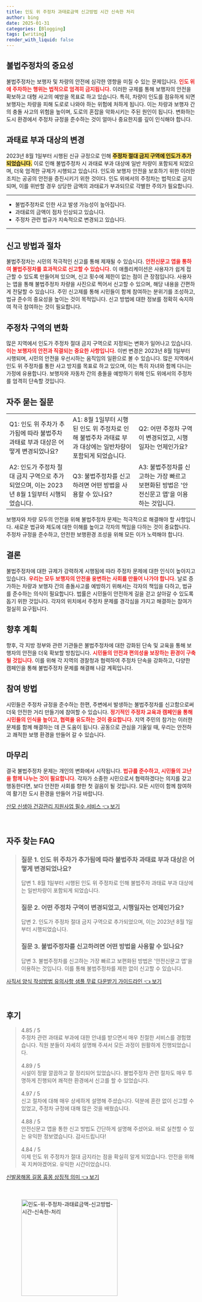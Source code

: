 ```yaml
---
title: 인도 위 주정차 과태료금액 신고방법 시간 신속한 처리
author: bing
date: 2025-01-31
categories: [Blogging]
tags: [writing]
render_with_liquid: false
---
```



<h2 id='불법주정차의 중요성'>불법주정차의 중요성</h2>

<p>불법주정차는 보행자 및 차량의 안전에 심각한 영향을 미칠 수 있는 문제입니다. <b><span style="color: #ee2323;">인도 위에 주차하는 행위는 법적으로 엄격히 금지됩니다.</span></b> 이러한 규제를 통해 보행자의 안전을 확보하고 대형 사고의 예방을 목표로 하고 있습니다. 특히, 차량이 인도를 점유하게 되면 보행자는 차량을 피해 도로로 나와야 하는 위험에 처하게 됩니다. 이는 차량과 보행자 간의 충돌 사고의 위험을 높이며, 도로의 혼잡을 악화시키는 주된 원인이 됩니다. 변화하는 도시 환경에서 주정차 규정을 준수하는 것이 얼마나 중요한지를 깊이 인식해야 합니다.</p>

<h2 id='과태료 부과 대상의 변경'>과태료 부과 대상의 변경</h2>

<p>2023년 8월 1일부터 시행된 신규 규정으로 인해 <b><span style="background-color: #ffe066;">주정차 절대 금지 구역에 인도가 추가되었습니다.</span></b> 이로 인해 불법주정차 시 과태료 부과 대상에 일반 차량이 포함되게 되었으며, 더욱 엄격한 규제가 시행되고 있습니다. 인도와 보행자 안전을 보호하기 위한 이러한 조치는 공공의 안전을 증진시키기 위한 것이다. 인도 위에서의 주정차는 법적으로 금지되며, 이를 위반할 경우 상당한 금액의 과태료가 부과되므로 각별한 주의가 필요합니다.</p>

<hr />

<ul>
    <li>불법주정차로 인한 사고 발생 가능성이 높아집니다.</li>
    <li>과태료의 금액이 점차 인상되고 있습니다.</li>
    <li>주정차 관련 법규가 지속적으로 변경되고 있습니다.</li>
</ul>

<hr />

<h2 id='신고 방법과 절차'>신고 방법과 절차</h2>

<p>불법주정차는 시민의 적극적인 신고를 통해 제재될 수 있습니다. <b><span style="color: #ee2323;">안전신문고 앱을 통하여 불법주정차를 효과적으로 신고할 수 있습니다.</span></b> 이 애플리케이션은 사용자가 쉽게 접근할 수 있도록 만들어져 있으며, 신고 횟수에 제한이 없는 점이 큰 장점입니다. 사용자는 앱을 통해 불법주정차 차량을 사진으로 찍어서 신고할 수 있으며, 해당 내용을 간편하게 전달할 수 있습니다. 주민 신고제를 통해 시민들이 함께 참여하는 분위기를 조성하고, 법규 준수의 중요성을 높이는 것이 목적입니다. 신고 방법에 대한 정보를 정확히 숙지하여 적극 참여하는 것이 필요합니다.</p>

<h2 id='주정차 구역의 변화'>주정차 구역의 변화</h2>

<p>많은 지역에서 인도가 주정차 절대 금지 구역으로 지정되는 변화가 일어나고 있습니다. <b><span style="color: #ee2323;">이는 보행자의 안전과 직결되는 중요한 사항입니다.</span></b> 이번 변경은 2023년 8월 1일부터 시행되며, 시민의 안전을 우선시하는 움직임의 일환으로 볼 수 있습니다. 많은 지역에서 인도 위 주정차를 통한 사고 방지를 목표로 하고 있으며, 이는 특히 자녀와 함께 다니는 가정에 유용합니다. 보행자와 자동차 간의 충돌을 예방하기 위해 인도 위에서의 주정차를 엄격히 단속할 것입니다.</p>

<h2 id='자주 묻는 질문'>자주 묻는 질문</h2>

<table>
    <tr>
        <td>Q1: 인도 위 주차가 추가됨에 따라 불법주차 과태료 부과 대상은 어떻게 변경되었나요?</td>
        <td>A1: 8월 1일부터 시행된 인도 위 주정차로 인해 불법주차 과태료 부과 대상에는 일반차량이 포함되게 되었습니다.</td>
        <td>Q2: 어떤 주정차 구역이 변경되었고, 시행일자는 언제인가요?</td>
    </tr>
    <tr>
        <td>A2: 인도가 주정차 절대 금지 구역으로 추가되었으며, 이는 2023년 8월 1일부터 시행되었습니다.</td>
        <td>Q3: 불법주정차를 신고하려면 어떤 방법을 사용할 수 있나요?</td>
        <td>A3: 불법주정차를 신고하는 가장 빠르고 보편화된 방법은 '안전신문고 앱'을 이용하는 것입니다.</td>
    </tr>
</table>

<p>보행자와 차량 모두의 안전을 위해 불법주정차 문제는 적극적으로 해결해야 할 사항입니다. 새로운 법규와 제도에 대한 이해를 높이고 각자의 책임을 다하는 것이 중요합니다. 주정차 규정을 준수하고, 안전한 보행환경 조성을 위해 모든 이가 노력해야 합니다.</p>

<h2 id='결론'>결론</h2>

<p>불법주정차에 대한 규제가 강력하게 시행됨에 따라 주정차 문제에 대한 인식이 높아지고 있습니다. <b><span style="color: #ee2323;">우리는 모두 보행자의 안전을 웅변하는 사회를 만들어 나가야 합니다.</span></b> 날로 증가하는 차량과 보행자 간의 충돌사고를 예방하기 위해서는 각자의 책임을 다하고, 법규를 준수하는 의식이 필요합니다. 법률은 시민들이 안전하게 길을 걷고 살아갈 수 있도록 돕기 위한 것입니다. 각자의 위치에서 주정차 문제를 경각심을 가지고 해결하는 참여가 절실히 요구됩니다.</p>

<h2 id='향후 계획'>향후 계획</h2>

<p>향후, 각 지방 정부와 관련 기관들은 불법주정차에 대한 강화된 단속 및 교육을 통해 보행자의 안전을 더욱 확보할 방침입니다. <b><span style="color: #ee2323;">시민들의 안전과 편의성을 보장하는 환경이 구축될 것입니다.</span></b> 이를 위해 각 지역의 경찰청과 협력하여 주정차 단속을 강화하고, 다양한 캠페인을 통해 불법주정차 문제를 해결해 나갈 계획입니다.</p>

<h2 id='참여 방법'>참여 방법</h2>

<p>시민들은 주정차 규정을 준수하는 한편, 주변에서 발생하는 불법주정차를 신고함으로써 더욱 안전한 거리 만들기에 참여할 수 있습니다. <b><span style="color: #ee2323;">정기적인 주정차 교육과 캠페인을 통해 시민들의 인식을 높이고, 협력을 유도하는 것이 중요합니다.</span></b> 지역 주민의 참가는 이러한 문제를 함께 해결하는 데 큰 도움이 됩니다. 공동으로 관심을 기울일 때, 우리는 안전하고 쾌적한 보행 환경을 만들어 갈 수 있습니다.</p>

<h2 id='마무리'>마무리</h2>

<p>결국 불법주정차 문제는 개인의 변화에서 시작됩니다. <b><span style="color: #ee2323;">법규를 준수하고, 시민들의 고난을 함께 나누는 것이 필요합니다.</span></b> 각자가 소중한 시민으로서 협력하겠다는 의지를 갖고 행동한다면, 보다 안전한 사회를 향한 첫 걸음이 될 것입니다. 모든 시민이 함께 참여하여 활기찬 도시 환경을 만들어 가길 바랍니다.</p>


<p><a class="click-button" title="산모 신생아 건강관리 지원사업 필수 서비스" href="https://afficreate.github.io/posts/%EC%82%B0%EB%AA%A8-%EC%8B%A0%EC%83%9D%EC%95%84-%EA%B1%B4%EA%B0%95%EA%B4%80%EB%A6%AC-%EC%A7%80%EC%9B%90%EC%82%AC%EC%97%85-%ED%95%84%EC%88%98-%EC%84%9C%EB%B9%84%EC%8A%A4/" rel="dofollow">산모 신생아 건강관리 지원사업 필수 서비스 👈 보기</a></p><br>
<h2 id='자주_찾는_FAQ'>자주 찾는 FAQ</h2>
<div itemscope="" itemtype="https://schema.org/FAQPage"> 
<blockquote> 
<div itemscope="" itemprop="mainEntity" itemtype="https://schema.org/Question"> 
<h3 itemprop="name">질문 1. 인도 위 주차가 추가됨에 따라 불법주차 과태료 부과 대상은 어떻게 변경되었나요?</h3> 
<div itemscope="" itemprop="acceptedAnswer" itemtype="https://schema.org/Answer"> 
<span itemprop="text"> 
<p>답변 1. 8월 1일부터 시행된 인도 위 주정차로 인해 불법주차 과태료 부과 대상에는 일반차량이 포함되게 되었습니다.</p> 
</span> 
</div> 
</div> 

<div itemscope="" itemprop="mainEntity" itemtype="https://schema.org/Question"> 
<h3 itemprop="name">질문 2. 어떤 주정차 구역이 변경되었고, 시행일자는 언제인가요?</h3> 
<div itemscope="" itemprop="acceptedAnswer" itemtype="https://schema.org/Answer"> 
<span itemprop="text"> 
<p>답변 2. 인도가 주정차 절대 금지 구역으로 추가되었으며, 이는 2023년 8월 1일부터 시행되었습니다.</p> 
</span> 
</div> 
</div> 

<div itemscope="" itemprop="mainEntity" itemtype="https://schema.org/Question"> 
<h3 itemprop="name">질문 3. 불법주정차를 신고하려면 어떤 방법을 사용할 수 있나요?</h3> 
<div itemscope="" itemprop="acceptedAnswer" itemtype="https://schema.org/Answer"> 
<span itemprop="text"> 
<p>답변 3. 불법주정차를 신고하는 가장 빠르고 보편화된 방법은 '안전신문고 앱'을 이용하는 것입니다. 이를 통해 불법주정차를 제한 없이 신고할 수 있습니다.</p> 
</span> 
</div> 
</div> 
</blockquote> 
</div>
<p><a class="click-button" title="사직서 양식 작성방법 유의사항 샘플 무료 다운받기 가이드라인" href="https://afficreate.github.io/posts/%EC%82%AC%EC%A7%81%EC%84%9C-%EC%96%91%EC%8B%9D-%EC%9E%91%EC%84%B1%EB%B0%A9%EB%B2%95-%EC%9C%A0%EC%9D%98%EC%82%AC%ED%95%AD-%EC%83%98%ED%94%8C-%EB%AC%B4%EB%A3%8C-%EB%8B%A4%EC%9A%B4%EB%B0%9B%EA%B8%B0-%EA%B0%80%EC%9D%B4%EB%93%9C%EB%9D%BC%EC%9D%B8/" rel="dofollow">사직서 양식 작성방법 유의사항 샘플 무료 다운받기 가이드라인 👈 보기</a></p><br>
<h2 id='후기'>후기</h2>
<div itemscope itemtype="https://schema.org/Product">
  <blockquote>
  <div itemprop="review" itemscope itemtype="https://schema.org/Review">
      <div itemprop="reviewRating" itemscope itemtype="https://schema.org/Rating"> <span itemprop="ratingValue">4.85</span> / <span itemprop="bestRating">5</span> </div>
      <span itemprop="reviewBody">주정차 관련 과태료 부과에 대한 안내를 받으면서 매우 친절한 서비스를 경험했습니다. 직원 분들이 자세히 설명해 주셔서 모든 과정이 원활하게 진행되었습니다.</span>
  </div>
  <br>
  <div itemprop="review" itemscope itemtype="https://schema.org/Review">
      <div itemprop="reviewRating" itemscope itemtype="https://schema.org/Rating"> <span itemprop="ratingValue">4.89</span> / <span itemprop="bestRating">5</span> </div>
      <span itemprop="reviewBody">시설이 정말 깔끔하고 잘 정리되어 있었습니다. 불법주정차 관련 절차도 매우 투명하게 진행되어 쾌적한 환경에서 신고를 할 수 있었습니다.</span>
  </div>
  <br>
  <div itemprop="review" itemscope itemtype="https://schema.org/Review">
      <div itemprop="reviewRating" itemscope itemtype="https://schema.org/Rating"> <span itemprop="ratingValue">4.97</span> / <span itemprop="bestRating">5</span> </div>
      <span itemprop="reviewBody">신고 절차에 대해 매우 상세하게 설명해 주셨습니다. 덕분에 혼란 없이 신고할 수 있었고, 주정차 규정에 대해 많은 것을 배웠습니다.</span>
  </div>
  <br>
  <div itemprop="review" itemscope itemtype="https://schema.org/Review">
      <div itemprop="reviewRating" itemscope itemtype="https://schema.org/Rating"> <span itemprop="ratingValue">4.88</span> / <span itemprop="bestRating">5</span> </div>
      <span itemprop="reviewBody">안전신문고 앱을 통한 신고 방법도 간단하게 설명해 주셨어요. 바로 실천할 수 있는 유익한 정보였습니다. 감사드립니다!</span>
  </div>
  <br>
  <div itemprop="review" itemscope itemtype="https://schema.org/Review">
      <div itemprop="reviewRating" itemscope itemtype="https://schema.org/Rating"> <span itemprop="ratingValue">4.84</span> / <span itemprop="bestRating">5</span> </div>
      <span itemprop="reviewBody">이제 인도 위 주정차가 절대 금지라는 점을 확실히 알게 되었습니다. 안전을 위해 꼭 지켜야겠어요. 유익한 시간이었습니다.</span>
  </div>
  </blockquote>
</div>
<p><a class="click-button" title="신발꿈해몽 길몽 흉몽 상징적 의미" href="https://afficreate.github.io/posts/%EC%8B%A0%EB%B0%9C%EA%BF%88%ED%95%B4%EB%AA%BD-%EA%B8%B8%EB%AA%BD-%ED%9D%89%EB%AA%BD-%EC%83%81%EC%A7%95%EC%A0%81-%EC%9D%98%EB%AF%B8/" rel="dofollow">신발꿈해몽 길몽 흉몽 상징적 의미 👈 보기</a></p><br>
<figure class="image"><img src="https://afficreate.github.io/assets/img/thumbnail/인도-위-주정차-과태료금액-신고방법-시간-신속한-처리.webp" alt="인도-위-주정차-과태료금액-신고방법-시간-신속한-처리" width="256" height="256"></figure>